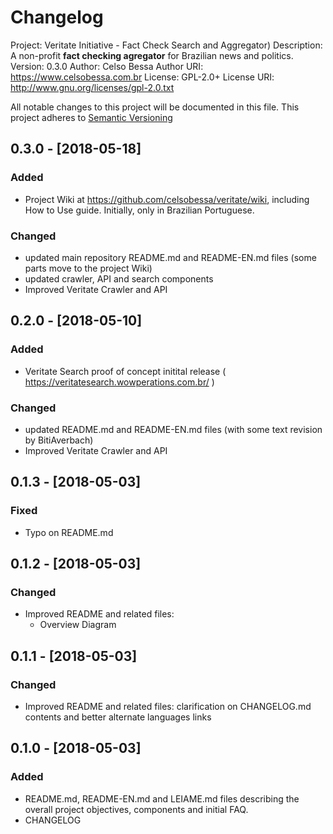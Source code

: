 # Changelog
Project: Veritate Initiative - Fact Check Search and Aggregator)
Description: A non-profit **fact checking agregator** for Brazilian news and politics.
Version:     0.3.0
Author:      Celso Bessa
Author URI:  https://www.celsobessa.com.br
License:     GPL-2.0+
License URI: http://www.gnu.org/licenses/gpl-2.0.txt

All notable changes to this project will be documented in this file.
This project adheres to [Semantic Versioning](http://semver.org/)

## 0.3.0  - [2018-05-18]

### Added
- Project Wiki at https://github.com/celsobessa/veritate/wiki, including How to Use guide. Initially, only in Brazilian Portuguese.

### Changed
- updated main repository README.md and README-EN.md files (some parts move to the project Wiki)
- updated crawler, API and search components
- Improved Veritate Crawler and API

## 0.2.0  - [2018-05-10]

### Added
- Veritate Search proof of concept initital release ( https://veritatesearch.wowperations.com.br/ )

### Changed
- updated README.md and README-EN.md files (with some text revision by BitiAverbach)
- Improved Veritate Crawler and API

## 0.1.3 - [2018-05-03]

### Fixed
- Typo on README.md

## 0.1.2 - [2018-05-03]

### Changed
- Improved README and related files:
	- Overview Diagram

## 0.1.1 - [2018-05-03]

### Changed
- Improved README and related files: clarification on CHANGELOG.md contents and better alternate languages links

## 0.1.0 - [2018-05-03]

### Added
- README.md, README-EN.md and LEIAME.md files describing the overall project objectives, components and initial FAQ.
- CHANGELOG